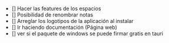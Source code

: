 - [] Hacer las features de los espacios
- [] Posibilidad de renombrar notas
- [] Arreglar los logotipos de la aplicación al instalar
- [] Ir haciendo documentación (Página web)
- [] ver si el paquete de windows se puede firmar gratis en tauri